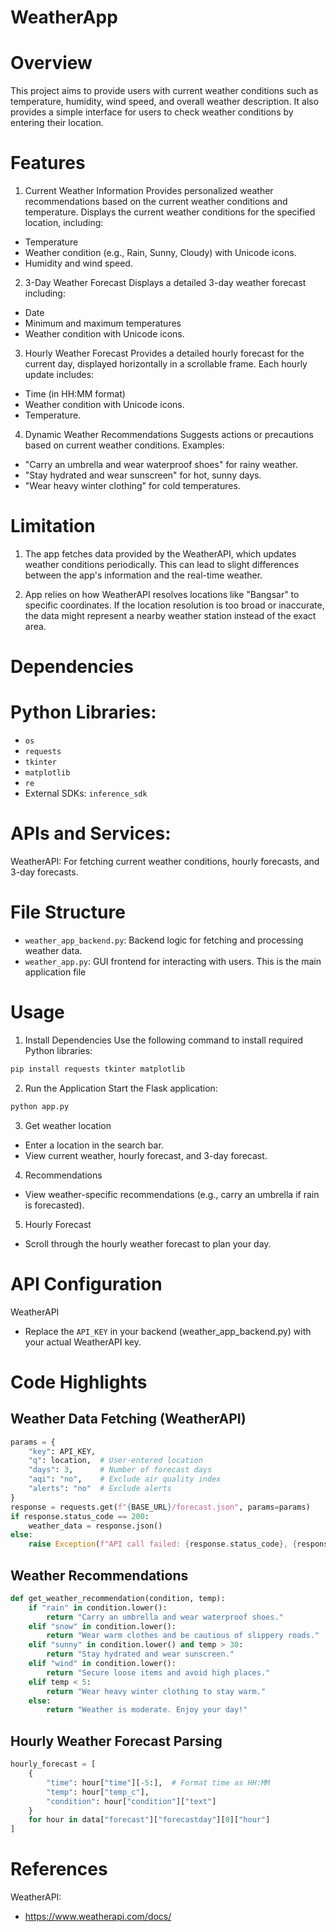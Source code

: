 # WeatherApp

# Overview
This project aims to provide users with current weather conditions such as temperature, humidity, wind speed, and overall weather description. It also provides a simple interface for users to check weather conditions by entering their location.

# Features
1. Current Weather Information
Provides personalized weather recommendations based on the current weather conditions and temperature.
Displays the current weather conditions for the specified location, including:
- Temperature
- Weather condition (e.g., Rain, Sunny, Cloudy) with Unicode icons.
- Humidity and wind speed.

2. 3-Day Weather Forecast
Displays a detailed 3-day weather forecast including:
- Date
- Minimum and maximum temperatures
- Weather condition with Unicode icons.
  
3. Hourly Weather Forecast
Provides a detailed hourly forecast for the current day, displayed horizontally in a scrollable frame.
Each hourly update includes:
- Time (in HH:MM format)
- Weather condition with Unicode icons.
- Temperature.   

4. Dynamic Weather Recommendations
Suggests actions or precautions based on current weather conditions. Examples:
- "Carry an umbrella and wear waterproof shoes" for rainy weather.
- "Stay hydrated and wear sunscreen" for hot, sunny days.
- "Wear heavy winter clothing" for cold temperatures.
  
# Limitation
1. The app fetches data provided by the WeatherAPI, which updates weather conditions periodically. This can lead to slight differences between the app's information and the real-time 
   weather.

2. App relies on how WeatherAPI resolves locations like "Bangsar" to specific coordinates. If the location resolution is too broad or inaccurate, the data might represent a nearby weather 
   station instead of the exact area.

# Dependencies
# Python Libraries:
- `os`
- `requests`
- `tkinter`
- `matplotlib`
- `re`
- External SDKs: `inference_sdk`

# APIs and Services:
WeatherAPI: For fetching current weather conditions, hourly forecasts, and 3-day forecasts.

# File Structure
- `weather_app_backend.py`: Backend logic for fetching and processing weather data.
- `weather_app.py`: GUI frontend for interacting with users. This is the main application file

# Usage
1. Install Dependencies Use the following command to install required Python libraries:
```bash
pip install requests tkinter matplotlib
```
2. Run the Application
   Start the Flask application:
```bash
python app.py
```

3. Get weather location

- Enter a location in the search bar.
- View current weather, hourly forecast, and 3-day forecast.

4. Recommendations
- View weather-specific recommendations (e.g., carry an umbrella if rain is forecasted).

5. Hourly Forecast
- Scroll through the hourly weather forecast to plan your day.
  
# API Configuration
WeatherAPI
- Replace the `API_KEY` in your backend (weather_app_backend.py) with your actual WeatherAPI key.

# Code Highlights
## Weather Data Fetching (WeatherAPI)
```python
params = {
    "key": API_KEY,
    "q": location,  # User-entered location
    "days": 3,      # Number of forecast days
    "aqi": "no",    # Exclude air quality index
    "alerts": "no"  # Exclude alerts
}
response = requests.get(f"{BASE_URL}/forecast.json", params=params)
if response.status_code == 200:
    weather_data = response.json()
else:
    raise Exception(f"API call failed: {response.status_code}, {response.text}")
```
    
## Weather Recommendations
```python
def get_weather_recommendation(condition, temp):
    if "rain" in condition.lower():
        return "Carry an umbrella and wear waterproof shoes."
    elif "snow" in condition.lower():
        return "Wear warm clothes and be cautious of slippery roads."
    elif "sunny" in condition.lower() and temp > 30:
        return "Stay hydrated and wear sunscreen."
    elif "wind" in condition.lower():
        return "Secure loose items and avoid high places."
    elif temp < 5:
        return "Wear heavy winter clothing to stay warm."
    else:
        return "Weather is moderate. Enjoy your day!"
```

## Hourly Weather Forecast Parsing
```python
hourly_forecast = [
    {
        "time": hour["time"][-5:],  # Format time as HH:MM
        "temp": hour["temp_c"],
        "condition": hour["condition"]["text"]
    }
    for hour in data["forecast"]["forecastday"][0]["hour"]
]
```

# References
WeatherAPI: 
- https://www.weatherapi.com/docs/

